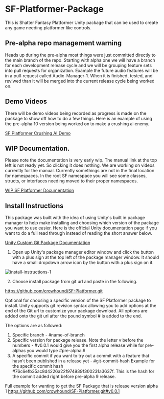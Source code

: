 # SF-Platformer-Package
This is Shatter Fantasy Platformer Unity package that can be used to create any game needing platformer like controls. 

## Pre-alpha repo management warning
Heads up during the pre-alpha most things were just committed directly to the main branch of the repo.
Starting with alpha one we will have a branch for each development release cycle and we will be grouping feature sets into pull requests for organization.
Example the future audio features will be in a pull-request called Audio-Manager-1. When it is finished, tested, and reviwed than it will be merged into the current release cycle being worked on.

## Demo Videos
There will be demo videos being recorded as progress is made on the package to show off how to do a few things.
Here is an example of using the pre-alpha 10 version being worked on to make a crushing ai enemy.

[SF Platformer Crushing AI Demo](https://www.youtube.com/watch?v=jRTSwovfHqQ)


## WIP Documentation.
Please note the documentation is very early wip. The manual link at the top left is not ready yet. So clicking it does nothing. We are working on videos currently for the manual. 
Currently somethings are not in the final location for namespaces. In the root SF namespace you will see some classes, structs, or interfaces needing moved to their proper namespaces.

[WIP SF Platformer Documentation](https://crowhound.github.io/SF-Platformer/api/SF.Physics.CollisionInfo.html)

## Install Instructions
This package was built with the idea of using Unity's built in package manager to help make installing and choosing which version of the package you want to use easier.
Here is the official Unity documentation page if you want to do a full read through instead of reading the short answer below.

[Unity Custom Git Package Documentation](https://docs.unity3d.com/6000.0/Documentation/Manual/upm-git.html#extended)

1. Open up Unity's package manager editor window and click the button with a plus sign at the top left of the package manager window. It should have a small dropdown arrow icon by the button with a plus sign on it.

![install-instructions-1](https://github.com/user-attachments/assets/de316cc8-5498-4496-b702-221b6f2b73f7)

   
2. Choose install package from git url and paste in the following.

https://github.com/crowhound/SF-Platformer.git

Optional for choosing a specific version of the SF Platformer package to install.
Unity supports git revision syntax allowing you to add options at the end of the Git url to customize your package download.
All options are added onto the git url after the pound symbol # is added to the end.

The options are as followed:
1. Specific branch  - #name-of-branch
2. Specific version for package release. Note the letter v before the numbers - #v0.0.1 would give you the first alpha release while for pre-alphas you would type #pre-alpha.9
3. A specific commit if you want to try out a commit with a feature that hasn't been published in a release yet - #git-commit-hash
Example for the specific commit hash #76c6efb35ac8d4226a22f974939f300231a3637f. This is the hash for the commit added right before pre-alpha 9 release.

Full example for wanting to get the SF Package that is release version alpha 1
https://github.com/crowhound/SF-Platformer.git#v0.0.1

